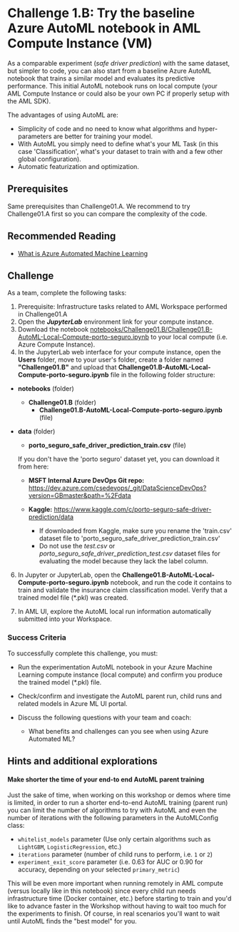 # Challenge 1.B: Try the baseline Azure AutoML notebook in AML Compute Instance (VM) 

As a comparable experiment (*safe driver prediction*) with the same dataset, but simpler to code, you can also start from a baseline Azure AutoML notebook that trains a similar model and evaluates its predictive performance. This initial AutoML notebook runs on local compute (your AML Compute Instance or could also be your own PC if properly setup with the AML SDK). 

The advantages of using AutoML are:
- Simplicity of code and no need to know what algorithms and hyper-parameters are better for training your model. 
- With AutoML you simply need to define what's your ML Task (in this case 'Classification', what's your dataset to train with and a few other global configuration).
- Automatic featurization and optimization.

## Prerequisites

Same prerequisites than Challenge01.A. We recommend to try Challenge01.A first so you can compare the complexity of the code. 

## Recommended Reading

* [What is Azure Automated Machine Learning](https://docs.microsoft.com/en-us/azure/machine-learning/concept-automated-ml)

## Challenge

As a team, complete the following tasks:

1. Prerequisite: Infrastructure tasks related to AML Workspace performed in Challenge01.A
2. Open the ***JupyterLab*** environment link for your compute instance.
3. Download the notebook [notebooks/Challenge01.B/Challenge01.B-AutoML-Local-Compute-porto-seguro.ipynb](https://github.com/Azure-Samples/AzureMLWorkshop/blob/master/notebooks/Challenge01.B/Challenge01.B-AutoML-Local-Compute-porto-seguro.ipynb) to your local compute (i.e. Azure Compute Instance).
5. In the JupyterLab web interface for your compute instance, open the **Users** folder, move to your user's folder, create a folder named **"Challenge01.B"** and upload that **Challenge01.B-AutoML-Local-Compute-porto-seguro.ipynb** file in the following folder structure:

* **notebooks** (folder)
    * **Challenge01.B** (folder)
        * **Challenge01.B-AutoML-Local-Compute-porto-seguro.ipynb** (file)
* **data** (folder)
    * **porto_seguro_safe_driver_prediction_train.csv** (file)

    If you don't have the 'porto seguro' dataset yet, you can download it from here:
    - **MSFT Internal Azure DevOps Git repo:** https://dev.azure.com/csedevops/_git/DataScienceDevOps?version=GBmaster&path=%2Fdata
    - **Kaggle:** https://www.kaggle.com/c/porto-seguro-safe-driver-prediction/data 

        - If downloaded from Kaggle, make sure you rename the 'train.csv' dataset file to 'porto_seguro_safe_driver_prediction_train.csv'
        - Do not use the *test.csv* or *porto_seguro_safe_driver_prediction_test.csv* dataset files for evaluating the model because they lack the label column.

6. In Jupyter or JupyterLab, open the **Challenge01.B-AutoML-Local-Compute-porto-seguro.ipynb** notebook, and run the code it contains to train and validate the insurance claim classification model. Verify that a trained model file (*.pkl) was created.

7. In AML UI, explore the AutoML local run information automatically submitted into your Workspace.

### Success Criteria

To successfully complete this challenge, you must:

* Run the experimentation AutoML notebook in your Azure Machine Learning compute instance (local compute) and confirm you produce the trained model (*.pkl) file.

* Check/confirm and investigate the AutoML parent run, child runs and related models in Azure ML UI portal.

* Discuss the following questions with your team and coach:
    * What benefits and challenges can you see when using Azure Automated ML?


## Hints and additional explorations

#### Make shorter the time of your end-to end AutoML parent training

Just the sake of time, when working on this workshop or demos where time is limited, in order to run a shorter end-to-end AutoML training (parent run) you can limit the number of algorithms to try with AutoML and even the number of iterations with the following parameters in the AutoMLConfig class:

* `whitelist_models` parameter (Use only certain algorithms such as `LightGBM`, `LogisticRegression`, etc.)
* `iterations` parameter (number of child runs to perform, i.e. `1` or `2`)
* `experiment_exit_score` parameter (i.e. 0.63 for AUC or 0.90 for accuracy, depending on your selected `primary_metric`)

This will be even more important when running remotely in AML compute (versus locally like in this notebook) since every child run needs infrastructure time (Docker container, etc.) before starting to train and you'd like to advance faster in the Workshop without having to wait too much for the experiments to finish. Of course, in real scenarios you'll want to wait until AutoML finds the "best model" for you.